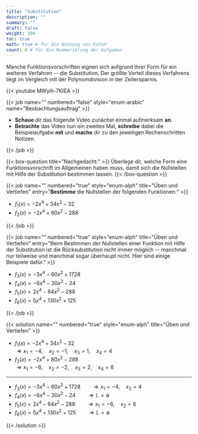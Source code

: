 ```yaml
---
title: "Substitution"
description: ""
summary: ""
draft: false
weight: 304
toc: true
math: true # für die Nutzung von KaTeX
count: 0 # für die Nummerierung der Aufgaben
---
```


Manche Funktionsvorschriften eignen sich aufgrund ihrer Form für ein weiteres Verfahren -- die Substitution.
Der größte Vorteil dieses Verfahrens liegt im Vergleich mit der Polynomdivision in der Zeitersparnis.

{{< youtube MWyih-7KIEA >}}

{{< job name="" numbered="false" style="enum-arabic" name="Beobachtungsauftrag" >}}

- **Schaue** dir das folgende Video zunächst einmal aufmerksam **an**.
- **Betrachte** das Video nun ein zweites Mal, **schreibe** dabei die Beispielaufgabe **mit** und **mache** dir zu den jeweiligen Rechenschritten Notizen.

{{< /job >}}

{{< box-question title="Nachgedacht:" >}}
    Überlege dir, welche Form eine Funktionsvorschrift im Allgemeinen haben muss, damit sich die Nullstellen mit Hilfe der Substitution bestimmen lassen.
{{< /box-question >}}

{{< job name="" numbered="true" style="enum-alph" title="Üben und Vertiefen" entry="**Bestimme** die Nullstellen der folgenden Funktionen:" >}}

- $f_1(x) = -2x^4 + 34x^2 - 32$
- $f_2(x) = -2x^4 + 80x^2 - 288$

{{< /job >}}

{{< job name="" numbered="true" style="enum-alph" title="Üben und Vertiefen" entry="Beim Bestimmen der Nullstellen einer Funktion mit Hilfe der Substitution ist die Rücksubstitution nicht immer möglich -- manchmal nur teilweise und manchmal sogar überhaupt nicht. Hier sind einige Beispiele dafür." >}}

- $f_3(x) = -3x^4 - 60x^2 + 1728$
- $f_4(x) = -6x^4 - 30x^2 - 24$
- $f_5(x) = 2x^4 - 64x^2 - 288$
- $f_6(x) = 5x^4 + 130x^2 + 125$

{{< /job >}}

{{< solution name="" numbered="true" style="enum-alph" title="Üben und Vertiefen" >}}

- $f_1(x) = -2x^4 + 34x^2 - 32$ \
$\Rightarrow x_1=-4, \quad x_2=-1, \quad x_3=1, \quad x_4=4$
- $f_2(x) = -2x^4 + 80x^2 - 288$ \
$\Rightarrow x_1=-6, \quad x_2=-2, \quad x_3=2, \quad x_4=6$

<hr>

- $f_3(x) = -3x^4 - 60x^2 + 1728 \qquad \Rightarrow x_1=-4, \quad x_2=4$
- $f_4(x) = -6x^4 - 30x^2 - 24 \qquad \Rightarrow \mathbb{L}=\emptyset$
- $f_5(x) = 2x^4 - 64x^2 - 288 \qquad \Rightarrow x_1=-6, \quad x_2=6$
- $f_6(x) = 5x^4 + 130x^2 + 125 \qquad \Rightarrow \mathbb{L}=\emptyset$

{{< /solution >}}

